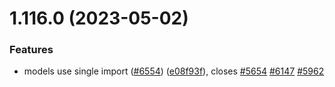 # 1.116.0 (2023-05-02)


### Features

* models use single import ([#6554](https://github.com/EddieHubCommunity/LinkFree/issues/6554)) ([e08f93f](https://github.com/EddieHubCommunity/LinkFree/commit/e08f93f174bcd98f9e8ac20c48c18c876c43fabc)), closes [#5654](https://github.com/EddieHubCommunity/LinkFree/issues/5654) [#6147](https://github.com/EddieHubCommunity/LinkFree/issues/6147) [#5962](https://github.com/EddieHubCommunity/LinkFree/issues/5962)



